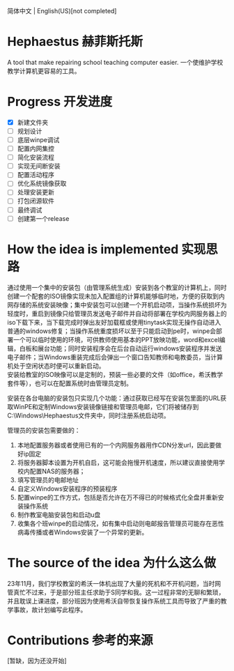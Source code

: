 简体中文 | English(US)[not completed]

# Hephaestus 赫菲斯托斯
A tool that make repairing school teaching computer easier.
一个使维护学校教学计算机更容易的工具。

# Progress 开发进度
- [x] 新建文件夹
- [ ] 规划设计
- [ ] 底层winpe调试
- [ ] 配置内网集控
- [ ] 简化安装流程
- [ ] 实现无间断安装
- [ ] 配置活动程序
- [ ] 优化系统镜像获取
- [ ] 处理安装更新
- [ ] 打包闭源软件
- [ ] 最终调试
- [ ] 创建第一个release

# How the idea is implemented 实现思路
通过使用一个集中的安装包（由管理系统生成）安装到各个教室的计算机上，同时创建一个配套的ISO镜像实现未加入配置组的计算机能够临时地，方便的获取到内网存储的系统安装映像；集中安装包可以创建一个开机启动项，当操作系统损坏为轻度时，重启到镜像只给管理员发送电子邮件并自动将部署在学校内网服务器上的iso下载下来，当下载完成时弹出友好加载框或使用tinytask实现无操作自动进入普通的windows修复；当操作系统重度损坏以至于只能启动到pe时，winpe会部署一个可以临时使用的环境，可供教师使用基本的PPT放映功能，word和excel编辑，白板和展台功能；同时安装程序会在后台自动运行windows安装程序并发送电子邮件；当Windows重装完成后会弹出一个窗口告知教师和电教委员，当计算机处于空闲状态时便可以重新启动。
<br>安装给教室的ISO映像可以是定制的，预装一些必要的文件（如office，希沃教学套件等），也可以在配置系统时由管理员定制。

安装在各台电脑的安装包只实现几个功能：通过获取已经写在安装包里面的URL获取WinPE和定制Windows安装镜像链接和管理员电邮，它们将被储存到C:\Windows\Hephaestus文件夹中，同时注册系统启动项。

管理员的安装包需要做的：
1. 本地配置服务器或者使用已有的一个内网服务器用作CDN分发url，因此要做好ip固定
2. 将服务器脚本设置为开机自启，这可能会拖慢开机速度，所以建议直接使用学校内配置NAS的服务器；
3. 填写管理员的电邮地址
4. 自定义Windows安装程序的预装程序
5. 配置winpe的工作方式，包括是否允许在万不得已的时候格式化全盘并重新安装操作系统
6. 制作教室电脑安装包和启动u盘
7. 收集各个班winpe的启动情况，如有集中启动则电邮报告管理员可能存在恶性病毒传播或者Windows安装了一个异常的更新。

# The source of the idea 为什么这么做
23年11月，我们学校教室的希沃一体机出现了大量的死机和不开机问题，当时网管真忙不过来，于是部分班主任求助于S同学和我。这一过程非常的无聊和繁琐，并且耽误上课进度，部分班因为使用希沃自带恢复操作系统工具而导致了严重的教学事故，故计划编写此程序。

# Contributions 参考的来源

[暂缺，因为还没开始]








